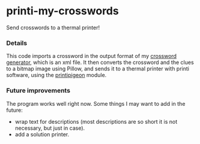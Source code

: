 # printi-my-crosswords
Send crosswords to a thermal printer!

### Details
This code imports a crossword in the output format of my [crossword generator](https://github.com/lukavdplas/crossword-maker), which is an xml file. It then converts the crossword and the clues to a bitmap image using Pillow, and sends it to a thermal printer with printi software, using the [printipigeon](https://github.com/fonsp/printi-pigeon) module.

### Future improvements
The program works well right now. Some things I may want to add in the future:
* wrap text for descriptions (most descriptions are so short it is not necessary, but just in case).
* add a solution printer.
